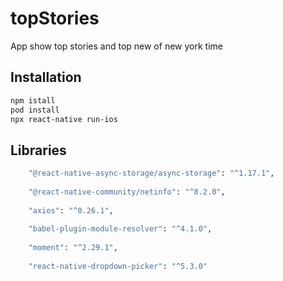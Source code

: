 # topStories
App show top stories and top new of new york time

## Installation
```bash
npm istall
pod install
npx react-native run-ios
```
## Libraries
```bash
    "@react-native-async-storage/async-storage": "^1.17.1",
    
    "@react-native-community/netinfo": "^8.2.0",
    
    "axios": "^0.26.1",
    
    "babel-plugin-module-resolver": "^4.1.0",
    
    "moment": "^2.29.1",
    
    "react-native-dropdown-picker": "^5.3.0"
   ```
